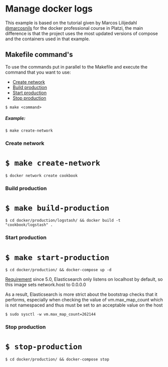 # Manage docker logs
This example is based on the tutorial given by Marcos Lilijedahl [@marcosnils](https://twitter.com/marcosnils) for the docker professional course in Platzi, the main difference is that the project uses the most updated versions of compose and the containers used in that example.

## Makefile command's
To use the commands put in parallel to the Makefile and execute the command that you want to use:

* [Create network](#create-network)
* [Build production](#build-production)
* [Start production](#start-production)
* [Stop production](#stop-production)

`$ make <command>`
##### Example:
`$ make create-network`

### Create network
`$ make create-network`
==
`$ docker network create cookbook`

### Build production
`$ make build-production`
==
`$ cd docker/production/logstash/ && docker build -t "cookbook/logstash" .`

### Start production
`$ make start-production`
==
`$ cd docker/production/ && docker-compose up -d`

[Requirement](https://www.elastic.co/guide/en/elasticsearch/reference/5.0/vm-max-map-count.html)
since 5.0, Elasticsearch only listens on localhost by default, so this image sets network.host to 0.0.0.0

As a result, Elasticsearch is more strict about the bootstrap checks that it performs, especially when checking the value of vm.max_map_count which is not namespaced and thus must be set to an acceptable value on the host

`$ sudo sysctl -w vm.max_map_count=262144`

### Stop production
`$ stop-production`
==
`$ cd docker/production/ && docker-compose stop`